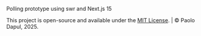 Polling prototype using swr and Next.js 15

This project is open-source and available under the [MIT License](LICENSE). | © Paolo Dapul, 2025.

